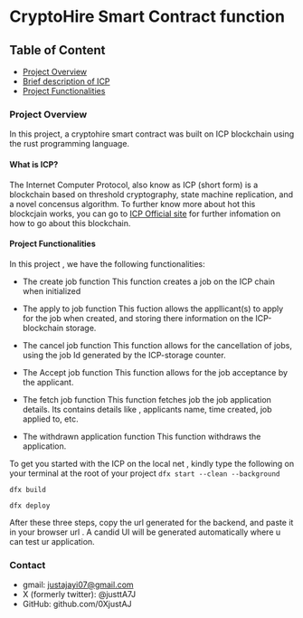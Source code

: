 # CryptoHire Smart Contract function
 

 ## Table of Content
  - [Project Overview](#project-overview)
  - [Brief description of ICP](#what-is-icp)
  - [Project Functionalities](#project-functionalities)


  ### Project Overview
  In this project, a cryptohire smart contract was built on ICP blockchain using the rust programming language. 

  #### What is ICP?
  The Internet Computer Protocol, also know as ICP (short form) is a blockchain based on threshold cryptography, state machine replication, and a novel concensus algorithm. To further know more about hot this blockcjain works, you can go to [ICP Official site](https://internetcomputer.org/docs/current/developer-docs/getting-started/overview-of-icp) for further infomation on how to go about this blockchain.

  #### Project Functionalities

  In this project , we have the following functionalities:

  - The create job function
  This function creates a job on the ICP chain when initialized

  - The apply to job function 
  This fuction allows the appllicant(s) to apply for the job when created, and storing there information on the ICP-blockchain storage.

  - The cancel job function
  This function allows for the cancellation of jobs, using the job Id generated by the ICP-storage counter.

  - The Accept job function
  This function allows for the job acceptance by the applicant.

  - The fetch job function
  This function fetches job the job application details. Its contains details like , applicants name, time created, job applied to, etc.

  - The withdrawn application function 
  This function withdraws the application.


To get you started with the ICP on the local net , kindly type the following on your terminal at the root of your project
``` dfx start --clean --background ``` 

``` dfx build ```

``` dfx deploy ```

After these three steps, copy the url generated for the backend, and paste it in your browser url . A candid UI will be generated automatically where u can test ur application. 


### Contact
- gmail: justajayi07@gmail.com
- X (formerly twitter): @justtA7J
- GitHub: github.com/0XjustAJ

